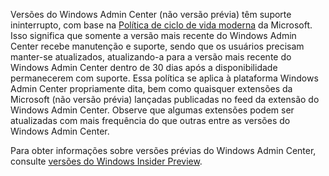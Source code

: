 Versões do Windows Admin Center (não versão prévia) têm suporte ininterrupto, com base na [Política de ciclo de vida moderna](https://support.microsoft.com/help/30881/modern-lifecycle-policy) da Microsoft. Isso significa que somente a versão mais recente do Windows Admin Center recebe manutenção e suporte, sendo que os usuários precisam manter-se atualizados, atualizando-a para a versão mais recente do Windows Admin Center dentro de 30 dias após a disponibilidade permanecerem com suporte. Essa política se aplica à plataforma Windows Admin Center propriamente dita, bem como quaisquer extensões da Microsoft (não versão prévia) lançadas publicadas no feed da extensão do Windows Admin Center. Observe que algumas extensões podem ser atualizadas com mais frequência do que outras entre as versões do Windows Admin Center.

Para obter informações sobre versões prévias do Windows Admin Center, consulte [versões do Windows Insider Preview](https://www.microsoft.com/en-us/software-download/windowsinsiderpreviewserver).
